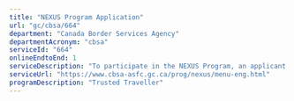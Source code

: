 ```yaml
---
title: "NEXUS Program Application"
url: "gc/cbsa/664"
department: "Canada Border Services Agency"
departmentAcronym: "cbsa"
serviceId: "664"
onlineEndtoEnd: 1
serviceDescription: "To participate in the NEXUS Program, an applicant must submit, along with the requisite application fee, either an online application through the  new Trusted Traveller Programs Portal that is operated by US Customs and Border Protection (CBP), or a paper application to the CBSA, which will process the application through one of its Canadian Processing Centres (either in Montreal, QC, or Niagara Falls, ON). The application processing involves a risk assessment of the clients by both the US CBP and the CBSA to determine whether they meet the requirements to participate in the program, followed by an interview at an enrolment center by CBP and CBSA officers to finalize enrolment."
serviceUrl: "https://www.cbsa-asfc.gc.ca/prog/nexus/menu-eng.html"
programDescription: "Trusted Traveller"
---
```

